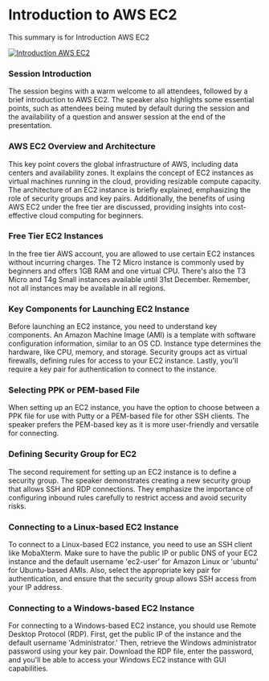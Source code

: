 # Introduction to AWS EC2

This summary is for Introduction AWS EC2

[![Introduction AWS EC2](https://img.youtube.com/vi/YRCZ1jt36uo/0.jpg)](https://www.youtube.com/watch?v=YRCZ1jt36uo)

 ### Session Introduction 
 The session begins with a warm welcome to all attendees, followed by a brief introduction to AWS EC2. The speaker also highlights some essential points, such as attendees being muted by default during the session and the availability of a question and answer session at the end of the presentation. 
 ### AWS EC2 Overview and Architecture 
 This key point covers the global infrastructure of AWS, including data centers and availability zones. It explains the concept of EC2 instances as virtual machines running in the cloud, providing resizable compute capacity. The architecture of an EC2 instance is briefly explained, emphasizing the role of security groups and key pairs. Additionally, the benefits of using AWS EC2 under the free tier are discussed, providing insights into cost-effective cloud computing for beginners. 
 ### Free Tier EC2 Instances 
 In the free tier AWS account, you are allowed to use certain EC2 instances without incurring charges. The T2 Micro instance is commonly used by beginners and offers 1GB RAM and one virtual CPU. There's also the T3 Micro and T4g Small instances available until 31st December. Remember, not all instances may be available in all regions. 
 ### Key Components for Launching EC2 Instance 
 Before launching an EC2 instance, you need to understand key components. An Amazon Machine Image (AMI) is a template with software configuration information, similar to an OS CD. Instance type determines the hardware, like CPU, memory, and storage. Security groups act as virtual firewalls, defining rules for access to your EC2 instance. Lastly, you'll require a key pair for authentication to connect to the instance. 
 ### Selecting PPK or PEM-based File 
 When setting up an EC2 instance, you have the option to choose between a PPK file for use with Putty or a PEM-based file for other SSH clients. The speaker prefers the PEM-based key as it is more user-friendly and versatile for connecting. 
 ### Defining Security Group for EC2 
 The second requirement for setting up an EC2 instance is to define a security group. The speaker demonstrates creating a new security group that allows SSH and RDP connections. They emphasize the importance of configuring inbound rules carefully to restrict access and avoid security risks. 
 ### Connecting to a Linux-based EC2 Instance 
 To connect to a Linux-based EC2 instance, you need to use an SSH client like MobaXterm. Make sure to have the public IP or public DNS of your EC2 instance and the default username 'ec2-user' for Amazon Linux or 'ubuntu' for Ubuntu-based AMIs. Also, select the appropriate key pair for authentication, and ensure that the security group allows SSH access from your IP address. 
 ### Connecting to a Windows-based EC2 Instance 
 For connecting to a Windows-based EC2 instance, you should use Remote Desktop Protocol (RDP). First, get the public IP of the instance and the default username 'Administrator.' Then, retrieve the Windows administrator password using your key pair. Download the RDP file, enter the password, and you'll be able to access your Windows EC2 instance with GUI capabilities. 
